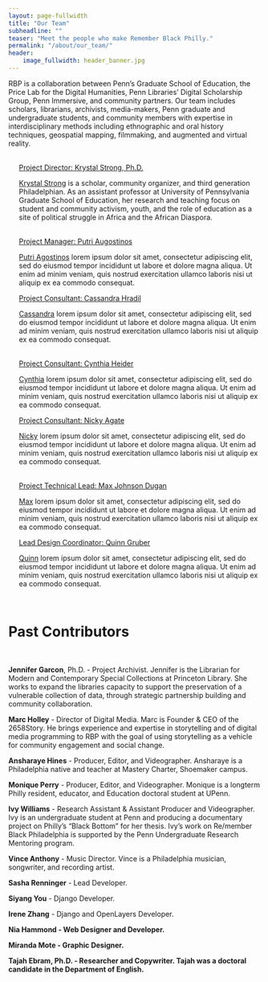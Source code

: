 ```yaml
---
layout: page-fullwidth
title: "Our Team"
subheadline: ""
teaser: "Meet the people who make Remember Black Philly."
permalink: "/about/our_team/"
header:
    image_fullwidth: header_banner.jpg
---
```

<p>RBP is a collaboration between Penn’s Graduate School of Education, the Price Lab for the Digital Humanities, Penn Libraries’ Digital Scholarship Group, Penn Immersive, and community partners. Our team includes scholars, librarians, archivists, media-makers, Penn graduate and undergraduate students, and community members with expertise in interdisciplinary methods including ethnographic and oral history techniques, geospatial mapping, filmmaking, and augmented and virtual reality.</p>

<br>

<div class="row KS 1">
    <div class="small-12 large-6 large-centered columns">
        <img src="{{ site.urlimg }}Strong_Krystal.jpg" alt="">
        <div class="accordion" data-accordion>
            <div class="accordion-navigation">
                <a href="#panel1a" class="text-center">Project Director: Krystal Strong, Ph.D.</a>
                <div id="panel1a" class="content inactive">
                    <p><a href="https://anthropology.sas.upenn.edu/people/krystal-strong">Krystal Strong</a> is a scholar, community organizer, and third generation Philadelphian. As an assistant professor at University of Pennsylvania Graduate School of Education, her research and teaching focus on student and community activism, youth, and the role of education as a site of political struggle in Africa and the African Diaspora.</p>
                </div>
            </div>
        </div>
    </div>
</div>

<br>

<div class="row 2">
    <div class="large-6 columns">
        <img src="{{ site.urlimg }}placeholder.jpg" alt="">
        <div class="accordion" data-accordion>
            <div class="accordion-navigation">
                <a href="#panel2a" class="text-center">Project Manager: Putri Augostinos</a>
                <div id="panel2a" class="content inactive">
                    <p><a href="https://agustinosputri.github.io/">Putri Agostinos</a> lorem ipsum dolor sit amet, consectetur adipiscing elit, sed do eiusmod tempor incididunt ut labore et dolore magna aliqua. Ut enim ad minim veniam, quis nostrud exercitation ullamco laboris nisi ut aliquip ex ea commodo consequat.</p>
                </div>
            </div>
        </div>
    </div>
    <div class="large-6 columns">
        <img src="{{ site.urlimg }}placeholder.jpg" alt="">
        <div class="accordion" data-accordion>
            <div class="accordion-navigation">
                <a href="#panel3a" class="text-center">Project Consultant: Cassandra Hradil</a>
                <div id="panel3a" class="content inactive">
                    <p><a href="http://cassandrahradil.com/">Cassandra</a> lorem ipsum dolor sit amet, consectetur adipiscing elit, sed do eiusmod tempor incididunt ut labore et dolore magna aliqua. Ut enim ad minim veniam, quis nostrud exercitation ullamco laboris nisi ut aliquip ex ea commodo consequat.</p>
                </div>
            </div>
        </div>
    </div>
</div>

<br>

<div class="row 3">
    <div class="large-6 columns">
        <img src="{{ site.urlimg }}placeholder.jpg" alt="">
        <div class="accordion" data-accordion>
            <div class="accordion-navigation">
                <a href="#panel4a" class="text-center">Project Consultant: Cynthia Heider</a>
                <div id="panel4a" class="content inactive">
                    <p><a href="https://www.library.upenn.edu/people/staff/cynthia-heider">Cynthia</a> lorem ipsum dolor sit amet, consectetur adipiscing elit, sed do eiusmod tempor incididunt ut labore et dolore magna aliqua. Ut enim ad minim veniam, quis nostrud exercitation ullamco laboris nisi ut aliquip ex ea commodo consequat.</p>
                </div>
            </div>
        </div>        
    </div>
    <div class="large-6 columns">
        <img src="{{ site.urlimg }}placeholder.jpg" alt="">
        <div class="accordion" data-accordion>
            <div class="accordion-navigation">
                <a href="#panel5a" class="text-center">Project Consultant: Nicky Agate</a>
                <div id="panel5a" class="content inactive">
                    <p><a href="https://www.library.upenn.edu/people/staff/cynthia-heider">Nicky</a> lorem ipsum dolor sit amet, consectetur adipiscing elit, sed do eiusmod tempor incididunt ut labore et dolore magna aliqua. Ut enim ad minim veniam, quis nostrud exercitation ullamco laboris nisi ut aliquip ex ea commodo consequat.</p>
                </div>
            </div>
        </div>
    </div>
</div>

<br>

<div class="row 4">
    <div class="large-6 columns">
        <img src="{{ site.urlimg }}placeholder.jpg" alt="">
        <div class="accordion" data-accordion>
            <div class="accordion-navigation">
                <a href="#panel6a" class="text-center">Project Technical Lead: Max Johnson Dugan</a>
                <div id="panel6a" class="content inactive">
                    <p><a href="http://maxjohnsondugan.com/">Max</a> lorem ipsum dolor sit amet, consectetur adipiscing elit, sed do eiusmod tempor incididunt ut labore et dolore magna aliqua. Ut enim ad minim veniam, quis nostrud exercitation ullamco laboris nisi ut aliquip ex ea commodo consequat.</p>
                </div>
            </div>
        </div>        
    </div>
    <div class="large-6 columns">
        <img src="{{ site.urlimg }}placeholder.jpg" alt="">
        <div class="accordion" data-accordion>
            <div class="accordion-navigation">
                <a href="#panel7a" class="text-center">Lead Design Coordinator: Quinn Gruber</a>
                <div id="panel7a" class="content inactive">
                    <p><a href="https://www.linkedin.com/in/quinn-gruber-257005205">Quinn</a> lorem ipsum dolor sit amet, consectetur adipiscing elit, sed do eiusmod tempor incididunt ut labore et dolore magna aliqua. Ut enim ad minim veniam, quis nostrud exercitation ullamco laboris nisi ut aliquip ex ea commodo consequat.</p>
                </div>
            </div>
        </div>
    </div>
</div>

<br>

<h1>Past Contributors</h1>
<br>

<p><b>Jennifer Garcon</b>, Ph.D. - Project Archivist. Jennifer is the Librarian for Modern and Contemporary Special Collections at Princeton Library. She works to expand the libraries capacity to support the preservation of a vulnerable collection of data, through strategic partnership building and community collaboration.</p>
 
<p><b>Marc Holley</b> - Director of Digital Media. Marc is Founder & CEO of the 2658Story. He brings experience and expertise in storytelling and of digital media programming to RBP with the goal of using storytelling as a vehicle for community engagement and social change.</p>
 
<p><b>Ansharaye Hines</b> - Producer, Editor, and Videographer. Ansharaye is a Philadelphia native and teacher at Mastery Charter, Shoemaker campus.</p>
<p><b>Monique Perry</b> - Producer, Editor, and Videographer. Monique is a longterm Philly resident, educator, and Education doctoral student at UPenn.</p> 
<p><b>Ivy Williams</b> - Research Assistant & Assistant Producer and Videographer. Ivy is an undergraduate student at Penn and producing a documentary project on Philly’s “Black Bottom” for her thesis. Ivy’s work on Re/member Black Philadelphia is supported by the Penn Undergraduate Research Mentoring program.</p>
<p><b>Vince Anthony</b> - Music Director. Vince  is a Philadelphia musician, songwriter, and recording artist.</p>
<p><b>Sasha Renninger</b> - Lead Developer.</p>
<p><b>Siyang You</b> - Django Developer.</p>
<p><b>Irene Zhang</b> - Django and OpenLayers Developer.</p>
<p><b>Nia Hammond - Web Designer and Developer.</p>
<p><b>Miranda Mote</b> - Graphic Designer.</p>
<p><b>Tajah Ebram</b>, Ph.D. - Researcher and Copywriter. Tajah was a doctoral candidate in the Department of English.</p>
